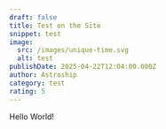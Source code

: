 ```yaml
---
draft: false
title: Test on the Site
snippet: test
image:
  src: /images/unique-time.svg
  alt: test
publishDate: 2025-04-22T12:04:00.000Z
author: Astroship
category: test
rating: 5
---
```

Hello World!
